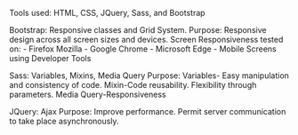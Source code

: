 Tools used: HTML, CSS, JQuery, Sass, and Bootstrap

Bootstrap: Responsive classes and Grid System. 
Purpose: Responsive design across all screen sizes and devices.
Screen Responsiveness tested on:
	- Firefox Mozilla
	- Google Chrome
	- Microsoft Edge
	- Mobile Screens using Developer Tools

Sass: Variables, Mixins, Media Query
Purpose: 
Variables- Easy manipulation and consistency of code. 
Mixin-Code reusability. Flexibility through parameters. 
Media Query-Responsiveness

JQuery: Ajax
Purpose: Improve performance. Permit server communication to take place asynchronously.
